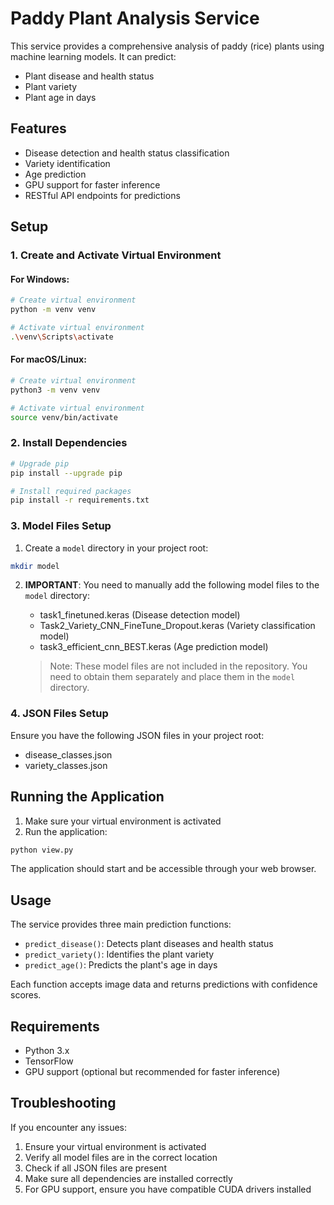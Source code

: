 # Paddy Plant Analysis Service

This service provides a comprehensive analysis of paddy (rice) plants using machine learning models. It can predict:
- Plant disease and health status
- Plant variety
- Plant age in days

## Features

- Disease detection and health status classification
- Variety identification
- Age prediction
- GPU support for faster inference
- RESTful API endpoints for predictions

## Setup

### 1. Create and Activate Virtual Environment

#### For Windows:
```bash
# Create virtual environment
python -m venv venv

# Activate virtual environment
.\venv\Scripts\activate
```

#### For macOS/Linux:
```bash
# Create virtual environment
python3 -m venv venv

# Activate virtual environment
source venv/bin/activate
```

### 2. Install Dependencies
```bash
# Upgrade pip
pip install --upgrade pip

# Install required packages
pip install -r requirements.txt
```

### 3. Model Files Setup
1. Create a `model` directory in your project root:
```bash
mkdir model
```

2. **IMPORTANT**: You need to manually add the following model files to the `model` directory:
   - task1_finetuned.keras (Disease detection model)
   - Task2_Variety_CNN_FineTune_Dropout.keras (Variety classification model)
   - task3_efficient_cnn_BEST.keras (Age prediction model)

   > Note: These model files are not included in the repository. You need to obtain them separately and place them in the `model` directory.

### 4. JSON Files Setup
Ensure you have the following JSON files in your project root:
- disease_classes.json
- variety_classes.json

## Running the Application

1. Make sure your virtual environment is activated
2. Run the application:
```bash
python view.py
```

The application should start and be accessible through your web browser.

## Usage

The service provides three main prediction functions:
- `predict_disease()`: Detects plant diseases and health status
- `predict_variety()`: Identifies the plant variety
- `predict_age()`: Predicts the plant's age in days

Each function accepts image data and returns predictions with confidence scores.

## Requirements

- Python 3.x
- TensorFlow
- GPU support (optional but recommended for faster inference)

## Troubleshooting

If you encounter any issues:

1. Ensure your virtual environment is activated
2. Verify all model files are in the correct location
3. Check if all JSON files are present
4. Make sure all dependencies are installed correctly
5. For GPU support, ensure you have compatible CUDA drivers installed
